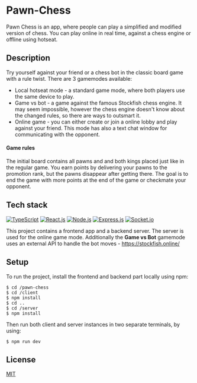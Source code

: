 # Pawn-Chess

Pawn Chess is an app, where people can play a simplified and modified version of chess. You can play online in real time, against a chess engine or offline using hotseat.

## Description

Try yourself against your friend or a chess bot in the classic board game with a rule twist. There are 3 gamemodes available:
- Local hotseat mode - a standard game mode, where both players use the same device to play.
- Game vs bot - a game against the famous Stockfish chess engine. It may seem impossible, however the chess engine doesn't know about the changed rules, so there are ways to outsmart it.
- Online game - you can either create or join a online lobby and play against your friend. This mode has also a text chat window for communicating with the opponent.

#### Game rules

The initial board contains all pawns and and both kings placed just like in the regular game. You earn points by delivering your pawns to the promotion rank,
but the pawns disappear after getting there. The goal is to end the game with more points at the end of the game or checkmate your opponent.


## Tech stack
[![TypeScript][TypeScript]][TypeScript-url]
[![React.js][React.js]][React-url]
[![Node.js][Node.js]][Node-url]
[![Express.js][Express.js]][Express-url]
[![Socket.io][Socket.io]][Socket-url]

This project contains a frontend app and a backend server. The server is used for the online game mode. Additionally the **Game vs Bot** gamemode uses an external API to handle the bot moves - https://stockfish.online/

## Setup

To run the project, install the frontend and backend part locally using npm:
```
$ cd /pawn-chess
$ cd /client
$ npm install
$ cd ..
$ cd /server
$ npm install
```
Then run both client and server instances in two separate terminals, by using:
```
$ npm run dev
```


## License

[MIT](https://choosealicense.com/licenses/mit/)

<!-- LINKS  -->

[TypeScript]: https://img.shields.io/badge/TypeScript-3178C6?style=for-the-badge&logo=typescript&logoColor=white
[TypeScript-url]: https://www.typescriptlang.org/

[React.js]: https://img.shields.io/badge/React-20232A?style=for-the-badge&logo=react&logoColor=61DAFB
[React-url]: https://reactjs.org/

[Node.js]: https://img.shields.io/badge/Node.js-339933?style=for-the-badge&logo=nodedotjs&logoColor=white
[Node-url]: https://nodejs.org/

[Express.js]: https://img.shields.io/badge/Express.js-000000?style=for-the-badge&logo=express&logoColor=white
[Express-url]: https://expressjs.com/

[Socket.io]: https://img.shields.io/badge/Socket.io-239179?style=for-the-badge&logo=socket.io&logoColor=white
[Socket-url]: https://socket.io/
